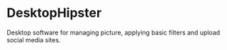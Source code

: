 DesktopHipster
==============

Desktop software for managing picture, applying basic filters and upload social media sites.
